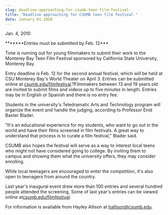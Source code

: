 ```yaml
---
slug: deadline-approaching-for-csumb-teen-film-festival-
title: "Deadline approaching for CSUMB teen film festival "
date: January 01 2020
---
```


<p>Jan. 4, 2010
</p><p>*******Entries must be submitted by Feb. 12***
</p><p>Time is running out for young filmmakers to submit their work to the Monterey Bay Teen Film Festival sponsored by California State University, Monterey Bay.
</p><p>Entry deadline is Feb. 12 for the second annual festival, which will be held at CSU Monterey Bay's World Theater on April 3. Entries can be submitted online at <a href="http://csumb.edu/filmfestival">csumb.edu/filmfestival</a>.?Filmmakers between 13 and 19 years old are invited to submit films and videos up to five minutes in length. Entries may be in English or Spanish and there is no entry fee.
</p><p>Students in the university's Teledramatic Arts and Technology program will organize the event and handle the judging, according to Professor Enid Baxter Blader.
</p><p>"It's an educational experience for my students, who want to go out in the world and have their films screened in film festivals. A great way to understand that process is to curate a film festival," Blader said.
</p><p>CSUMB also hopes the festival will serve as a way to interest local teens who might not have considered going to college. By inviting them to campus and showing them what the university offers, they may consider enrolling.
</p><p>While local teenagers are encouraged to enter the competition, it's also open to teenagers from around the country.
</p><p>Last year's inaugural event drew more than 100 entries and several hundred people attended the screening. Some of last year's entries can be viewed online at<a href="http://csumb.edu/filmfestival">csumb.edu/filmfestival</a>.
</p><p>For information is available from Hayley Allison at <a href="&#109;&#97;&#x69;l&#116;&#x6f;&#x3a;h&#97;&#x6c;&#x6c;&#105;&#115;&#x6f;&#x6e;&#64;&#99;&#x73;&#x75;&#109;&#98;&#x2e;&#x65;&#100;&#117;">hallison@csumb.edu</a>.
</p><p> 
</p><p> 
</p><p> 
</p>
